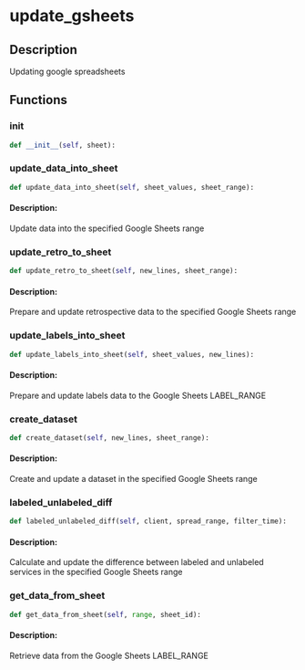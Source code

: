 # update_gsheets

## Description

Updating google spreadsheets


## Functions

### __init__
```python
def __init__(self, sheet):
```

### update_data_into_sheet
```python
def update_data_into_sheet(self, sheet_values, sheet_range):
```

#### Description: 
Update data into the specified Google Sheets range


### update_retro_to_sheet
```python
def update_retro_to_sheet(self, new_lines, sheet_range):
```

#### Description: 
Prepare and update retrospective data to the specified Google Sheets range


### update_labels_into_sheet
```python
def update_labels_into_sheet(self, sheet_values, new_lines):
```

#### Description: 
Prepare and update labels data to the Google Sheets LABEL_RANGE


### create_dataset
```python
def create_dataset(self, new_lines, sheet_range):
```

#### Description: 
Create and update a dataset in the specified Google Sheets range


### labeled_unlabeled_diff
```python
def labeled_unlabeled_diff(self, client, spread_range, filter_time):
```

#### Description: 
Calculate and update the difference between labeled and unlabeled services in the specified Google Sheets range


### get_data_from_sheet
```python
def get_data_from_sheet(self, range, sheet_id):
```

#### Description: 
Retrieve data from the Google Sheets LABEL_RANGE


